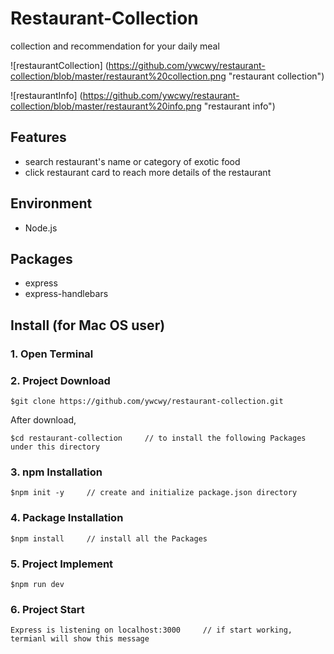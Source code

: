# Restaurant-Collection
collection and recommendation for your daily meal

![restaurantCollection] (https://github.com/ywcwy/restaurant-collection/blob/master/restaurant%20collection.png "restaurant collection")

![restaurantInfo] (https://github.com/ywcwy/restaurant-collection/blob/master/restaurant%20info.png "restaurant info")

## Features
* search restaurant's name or category of exotic food
* click restaurant card to reach more details of the restaurant

## Environment
* Node.js

## Packages
* express
* express-handlebars

## Install (for Mac OS user)
### 1. Open Terminal

### 2. Project Download
```
$git clone https://github.com/ywcwy/restaurant-collection.git
```
After download, 
```
$cd restaurant-collection     // to install the following Packages under this directory
```
### 3. npm Installation
```
$npm init -y     // create and initialize package.json directory
```
### 4. Package Installation
```
$npm install     // install all the Packages
```

### 5. Project Implement
```
$npm run dev   
```
### 6. Project Start 
```
Express is listening on localhost:3000     // if start working, termianl will show this message
```

